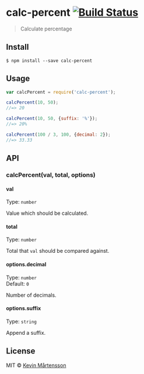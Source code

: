 # calc-percent [![Build Status](http://img.shields.io/travis/kevva/calc-percent.svg?style=flat)](https://travis-ci.org/kevva/calc-percent)

> Calculate percentage


## Install

```
$ npm install --save calc-percent
```


## Usage

```js
var calcPercent = require('calc-percent');

calcPercent(10, 50);
//=> 20

calcPercent(10, 50, {suffix: '%'});
//=> 20%

calcPercent(100 / 3, 100, {decimal: 2});
//=> 33.33
```


## API

### calcPercent(val, total, options)

#### val

Type: `number`

Value which should be calculated.

#### total

Type: `number`

Total that `val` should be compared against.

#### options.decimal

Type: `number`  
Default: `0`

Number of decimals.

#### options.suffix

Type: `string`

Append a suffix.


## License

MIT © [Kevin Mårtensson](https://github.com/kevva)

